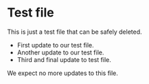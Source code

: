 # Test file
This is just a test file that can be safely deleted.

* First update to our test file.
* Another update to our test file.
* Third and final update to test file.

We expect no more updates to this file.